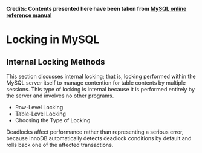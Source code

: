 **Credits: Contents presented here have been taken from [MySQL online reference manual](https://dev.mysql.com/doc/refman/8.0/en/internal-locking.html)**

# Locking in MySQL

## Internal Locking Methods
This section discusses internal locking; that is, locking performed within the MySQL server itself to manage contention for table contents by multiple sessions. This type of locking is internal because it is performed entirely by the server and involves no other programs.

- Row-Level Locking
- Table-Level Locking
- Choosing the Type of Locking

Deadlocks affect performance rather than representing a serious error, because InnoDB automatically detects deadlock conditions by default and rolls back one of the affected transactions.



